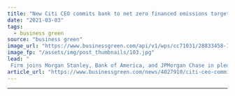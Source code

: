 ```yaml
---
title: "New Citi CEO commits bank to net zero financed emissions target on first day in role"
date: "2021-03-03"
tags: 
  - business green
source: "business green"
image_url: "https://www.businessgreen.com/api/v1/wps/cc71031/28833458-127e-4793-84eb-976dfc28c00c/5/6150844188-31772a28e8-k-185x114.jpg"
image_fp: "/assets/img/post_thumbnails/103.jpg"
lead: "
 Firm joins Morgan Stanley, Bank of America, and JPMorgan Chase in pledging to reduce its operations and activity in line with global climate goals ..."
article_url: "https://www.businessgreen.com/news/4027910/citi-ceo-commits-bank-net-zero-financed-emissions-target-day-role"
---
```


---
